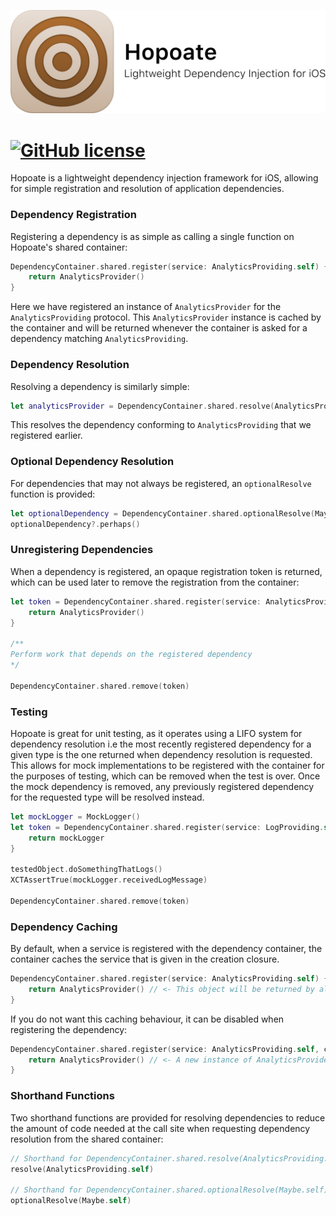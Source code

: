 ![](Images/Banner.png)



# [![GitHub license](https://img.shields.io/badge/license-MIT-lightgrey.svg)](https://raw.githubusercontent.com/Carthage/Carthage/master/LICENSE.md)

Hopoate is a lightweight dependency injection framework for iOS, allowing for simple registration and resolution of application dependencies.



### Dependency Registration

Registering a dependency is as simple as calling a single function on Hopoate's shared container:

```swift
DependencyContainer.shared.register(service: AnalyticsProviding.self) {
    return AnalyticsProvider()
}
```

Here we have registered an instance of `AnalyticsProvider` for the `AnalyticsProviding` protocol. This `AnalyticsProvider` instance is cached by the container and will be returned whenever the container is asked for a dependency matching `AnalyticsProviding`.



### Dependency Resolution

Resolving a dependency is similarly simple:

```swift
let analyticsProvider = DependencyContainer.shared.resolve(AnalyticsProviding.self)
```

This resolves the dependency conforming to `AnalyticsProviding` that we registered earlier.



### Optional Dependency Resolution

For dependencies that may not always be registered, an `optionalResolve` function is provided:

```swift
let optionalDependency = DependencyContainer.shared.optionalResolve(Maybe.self)
optionalDependency?.perhaps()
```



### Unregistering Dependencies

When a dependency is registered, an opaque registration token is returned, which can be used later to remove the registration from the container:

```swift
let token = DependencyContainer.shared.register(service: AnalyticsProviding.self) {
    return AnalyticsProvider()
}

/**
Perform work that depends on the registered dependency
*/

DependencyContainer.shared.remove(token)
```



### Testing

Hopoate is great for unit testing, as it operates using a LIFO system for dependency resolution i.e the most recently registered dependency for a given type is the one returned when dependency resolution is requested. This allows for mock implementations to be registered with the container for the purposes of testing, which can be removed when the test is over. Once the mock dependency is removed, any previously registered dependency for the requested type will be resolved instead.

```swift
let mockLogger = MockLogger()
let token = DependencyContainer.shared.register(service: LogProviding.self) {
    return mockLogger
}

testedObject.doSomethingThatLogs()
XCTAssertTrue(mockLogger.receivedLogMessage)

DependencyContainer.shared.remove(token)
```



### Dependency Caching

By default, when a service is registered with the dependency container, the container caches the service that is given in the creation closure.

```swift
DependencyContainer.shared.register(service: AnalyticsProviding.self) {
    return AnalyticsProvider() // <- This object will be returned by all calls to DependencyContainer.shared.resolve(AnalyticsProviding.self)
}
```

If you do not want this caching behaviour, it can be disabled when registering the dependency:

```swift
DependencyContainer.shared.register(service: AnalyticsProviding.self, cacheService: false) {
    return AnalyticsProvider() // <- A new instance of AnalyticsProvider will be provided to each call to DependencyContainer.shared.resolve(AnalyticsProviding.self)
}
```



### Shorthand Functions

Two shorthand functions are provided for resolving dependencies to reduce the amount of code needed at the call site when requesting dependency resolution from the shared container:

```swift
// Shorthand for DependencyContainer.shared.resolve(AnalyticsProviding.self)
resolve(AnalyticsProviding.self)

// Shorthand for DependencyContainer.shared.optionalResolve(Maybe.self)
optionalResolve(Maybe.self)
```